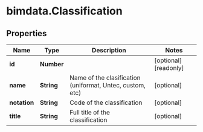 # bimdata.Classification

## Properties

Name | Type | Description | Notes
------------ | ------------- | ------------- | -------------
**id** | **Number** |  | [optional] [readonly] 
**name** | **String** | Name of the clasification (uniformat, Untec, custom, etc) | [optional] 
**notation** | **String** | Code of the classification | [optional] 
**title** | **String** | Full title of the classification | [optional] 


